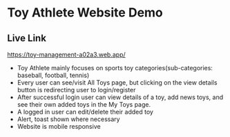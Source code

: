 # Toy Athlete Website Demo
## Live Link
https://toy-management-a02a3.web.app/

- Toy Athlete mainly focuses on sports toy categories(sub-categories: baseball, football, tennis)
- Every user can see/visit All Toys page, but clicking on the view details button is redirecting user to login/register
- After successful login user can view details of a toy, add news toys, and see their own added toys in the My Toys page.
- A logged in user can edit/delete their added toy
- Alert, toast shown where necessary
- Website is mobile responsive